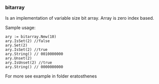 ### bitarray

Is an implementation of variable size bit array. Array is zero index based.

Sample usage:

```
ary := bitarray.New(10)
ary.IsSet(2) //false
ary.Set(2)
ary.IsSet(2) //true
ary.String() // 0010000000
ary.Unset(2)
ary.IsUnset(2) //true
ary.String() // 0000000000
```

For more see example in folder eratosthenes
